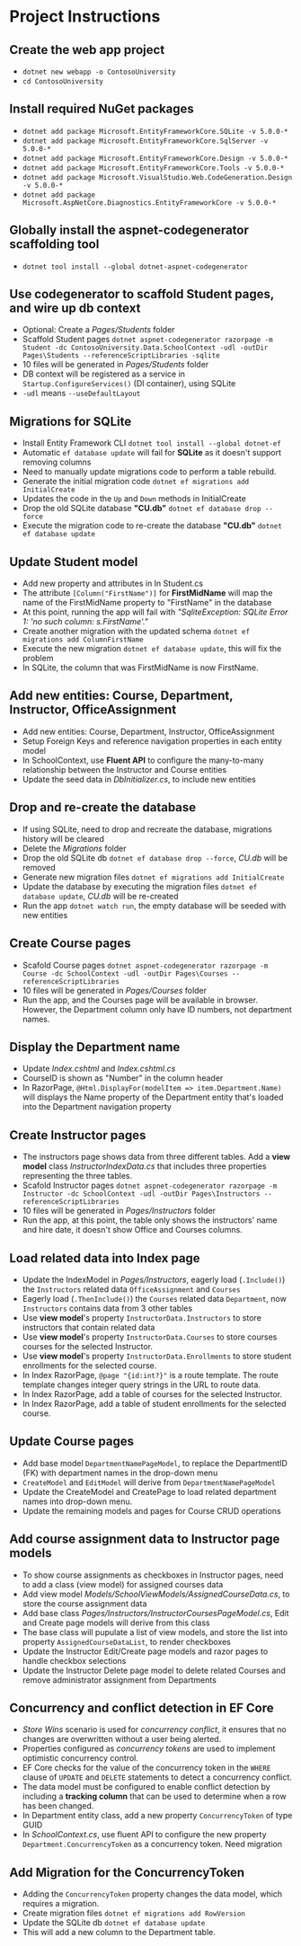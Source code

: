 # Project Instructions

## Create the web app project
- `dotnet new webapp -o ContosoUniversity`
- `cd ContosoUniversity`

## Install required NuGet packages
- `dotnet add package Microsoft.EntityFrameworkCore.SQLite -v 5.0.0-*`
- `dotnet add package Microsoft.EntityFrameworkCore.SqlServer -v 5.0.0-*`
- `dotnet add package Microsoft.EntityFrameworkCore.Design -v 5.0.0-*`
- `dotnet add package Microsoft.EntityFrameworkCore.Tools -v 5.0.0-*`
- `dotnet add package Microsoft.VisualStudio.Web.CodeGeneration.Design -v 5.0.0-*`
- `dotnet add package Microsoft.AspNetCore.Diagnostics.EntityFrameworkCore -v 5.0.0-*`

## Globally install the aspnet-codegenerator scaffolding tool
- `dotnet tool install --global dotnet-aspnet-codegenerator`

## Use codegenerator to scaffold Student pages, and wire up db context
- Optional: Create a *Pages/Students* folder
- Scaffold Student pages `dotnet aspnet-codegenerator razorpage -m Student -dc ContosoUniversity.Data.SchoolContext -udl -outDir Pages\Students --referenceScriptLibraries -sqlite`
- 10 files will be generated in *Pages/Students* folder
- DB context will be registered as a service in `Startup.ConfigureServices()` (DI container), using SQLite
- `-udl` means `--​useDefaultLayout`

## Migrations for SQLite
- Install Entity Framework CLI `dotnet tool install --global dotnet-ef`
- Automatic `ef database update` will fail for **SQLite** as it doesn't support removing columns
- Need to manually update migrations code to perform a table rebuild.
- Generate the initial migration code `dotnet ef migrations add InitialCreate`
- Updates the code in the `Up` and `Down` methods in InitialCreate
- Drop the old SQLite database **"CU.db"** `dotnet ef database drop --force`
- Execute the migration code to re-create the database **"CU.db"** `dotnet ef database update`

## Update Student model
- Add new property and attributes in In Student.cs
- The attribute `[Column("FirstName")]` for **FirstMidName** will map the name of the FirstMidName property to "FirstName" in the database
- At this point, running the app will fail with *"SqliteException: SQLite Error 1: 'no such column: s.FirstName'."* 
- Create another migration with the updated schema `dotnet ef migrations add ColumnFirstName`
- Execute the new migration `dotnet ef database update`, this will fix the problem
- In SQLite, the column that was FirstMidName is now FirstName.

## Add new entities: Course, Department, Instructor, OfficeAssignment
- Add new entities: Course, Department, Instructor, OfficeAssignment
- Setup Foreign Keys and reference navigation properties in each entity model
- In SchoolContext, use **Fluent API** to configure the many-to-many relationship between the Instructor and Course entities
- Update the seed data in *DbInitializer.cs*, to include new entities

## Drop and re-create the database
- If using SQLite, need to drop and recreate the database, migrations history will be cleared
- Delete the *Migrations* folder
- Drop the old SQLite db `dotnet ef database drop --force`, *CU.db* will be removed
- Generate new migration files `dotnet ef migrations add InitialCreate`
- Update the database by executing the migration files `dotnet ef database update`, *CU.db* will be re-created
- Run the app `dotnet watch run`, the empty database will be seeded with new entities

## Create Course pages
- Scafold Course pages `dotnet aspnet-codegenerator razorpage -m Course -dc SchoolContext -udl -outDir Pages\Courses --referenceScriptLibraries`
- 10 files will be generated in *Pages/Courses* folder
- Run the app, and the Courses page will be available in browser. However, the Department column only have ID numbers, not department names.

## Display the Department name
- Update *Index.cshtml* and *Index.cshtml.cs*
- CourseID is shown as "Number" in the column header
- In RazorPage, `@Html.DisplayFor(modelItem => item.Department.Name)` will displays the Name property of the Department entity that's loaded into the Department navigation property

## Create Instructor pages
- The instructors page shows data from three different tables. Add a **view model** class *InstructorIndexData.cs* that includes three properties representing the three tables.
- Scafold Instructor pages `dotnet aspnet-codegenerator razorpage -m Instructor -dc SchoolContext -udl -outDir Pages\Instructors --referenceScriptLibraries`
- 10 files will be generated in *Pages/Instructors* folder
- Run the app, at this point, the table only shows the instructors' name and hire date, it doesn't show Office and Courses columns.

## Load related data into Index page
- Update the IndexModel in *Pages/Instructors*, eagerly load (`.Include()`) the `Instructors` related data `OfficeAssignment` and `Courses`
- Eagerly load (`.ThenInclude()`) the `Courses` related data `Department`, now `Instructors` contains data from 3 other tables
- Use **view model**'s property `InstructorData.Instructors` to store instructors that contain related data
- Use **view model**'s property `InstructorData.Courses` to store courses courses for the selected Instructor.
- Use **view model**'s property `InstructorData.Enrollments` to store student enrollments for the selected course.
- In Index RazorPage, `@page "{id:int?}"` is a route template. The route template changes integer query strings in the URL to route data.
- In Index RazorPage, add a table of courses for the selected Instructor.
- In Index RazorPage, add a table of student enrollments for the selected course.

## Update Course pages
- Add base model `DepartmentNamePageModel`, to replace the DepartmentID (FK) with department names in the drop-down menu
- `CreateModel` and `EditModel` will derive from `DepartmentNamePageModel`
- Update the CreateModel and CreatePage to load related department names into drop-down menu.
- Update the remaining models and pages for Course CRUD operations

## Add course assignment data to Instructor page models
- To show course assignments as checkboxes in Instructor pages, need to add a class (view model) for assigned courses data
- Add view model *Models/SchoolViewModels/AssignedCourseData.cs*, to store the course assignment data
- Add base class *Pages/Instructors/InstructorCoursesPageModel.cs*, Edit and Create page models will derive from this class
- The base class will pupulate a list of view models, and store the list into property `AssignedCourseDataList`, to render checkboxes
- Update the Instructor Edit/Create page models and razor pages to handle checkbox selections
- Update the Instructor Delete page model to delete related Courses and remove administrator assignment from Departments

## Concurrency and conflict detection in EF Core
- *Store Wins* scenario is used for *concurrency conflict*, it ensures that no changes are overwritten without a user being alerted.
- Properties configured as *concurrency tokens* are used to implement optimistic concurrency control.
- EF Core checks for the value of the concurrency token in the `WHERE` clause of `UPDATE` and `DELETE` statements to detect a concurrency conflict.
- The data model must be configured to enable conflict detection by including a **tracking column** that can be used to determine when a row has been changed.
- In Department entity class, add a new property `ConcurrencyToken` of type GUID
- In *SchoolContext.cs*, use fluent API to configure the new property `Department.ConcurrencyToken` as a concurrency token. Need migration

## Add Migration for the ConcurrencyToken
- Adding the `ConcurrencyToken` property changes the data model, which requires a migration.
- Create migration files `dotnet ef migrations add RowVersion`
- Update the SQLite db `dotnet ef database update`
- This will add a new column to the Department table.
